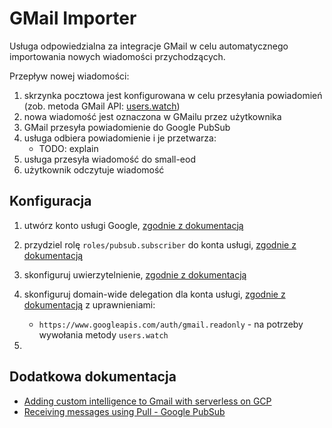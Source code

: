 # GMail Importer

Usługa odpowiedzialna za integracje GMail w celu automatycznego importowania nowych wiadomości przychodzących.

Przepływ nowej wiadomości:

1. skrzynka pocztowa jest konfigurowana w celu przesyłania powiadomień (zob. metoda GMail API: [users.watch](https://developers.google.com/gmail/api/reference/rest/v1/users/watch))
2. nowa wiadomość jest oznaczona w GMailu przez użytkownika
3. GMail przesyła powiadomienie do Google PubSub
4. usługa odbiera powiadomienie i je przetwarza:
    * TODO: explain
5. usługa przesyła wiadomość do small-eod
6. użytkownik odczytuje wiadomość

## Konfiguracja

1. utwórz konto usługi Google, [zgodnie z dokumentacją](https://cloud.google.com/pubsub/docs/authentication?authuser=1)
2. przydziel rolę `roles/pubsub.subscriber` do konta usługi, [zgodnie z dokumentacją](https://cloud.google.com/pubsub/docs/access-control)
3. skonfiguruj uwierzytelnienie, [zgodnie z dokumentacją](https://cloud.google.com/docs/authentication/production)
4. skonfiguruj domain-wide delegation dla konta usługi, [zgodnie z dokumentacją](https://developers.google.com/admin-sdk/directory/v1/guides/delegation) z uprawnieniami:

    * `https://www.googleapis.com/auth/gmail.readonly` - na potrzeby wywołania metody `users.watch`

5. 

## Dodatkowa dokumentacja

* [Adding custom intelligence to Gmail with serverless on GCP](https://cloud.google.com/blog/products/application-development/adding-custom-intelligence-to-gmail-with-serverless-on-gcp)
* [Receiving messages using Pull - Google PubSub](https://cloud.google.com/pubsub/docs/pull)